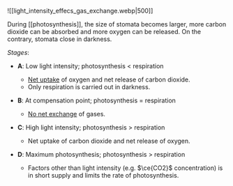 ![[light_intensity_effecs_gas_exchange.webp|500]]

During [[photosynthesis]], the size of stomata becomes larger, more carbon dioxide can be absorbed and more oxygen can be released. On the contrary, stomata close in darkness.

*Stages*:
- **A**: Low light intensity; photosynthesis < respiration
	- <u>Net uptake</u> of oxygen and net release of carbon dioxide.
	- Only respiration is carried out in darkness.

- **B**: At compensation point; photosynthesis = respiration
	- <u>No net exchange</u> of gases.

- **C**: High light intensity; photosynthesis > respiration
	- Net uptake of carbon dioxide and net release of oxygen.

- **D**: Maximum photosynthesis; photosynthesis > respiration
	- Factors other than light intensity (e.g. $\ce{CO2}$ concentration) is in short supply and limits the rate of photosynthesis.
